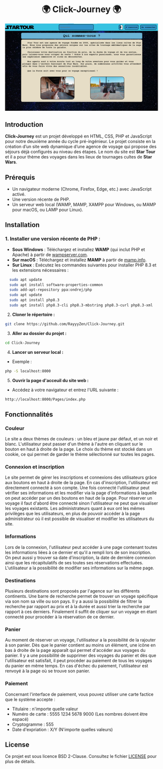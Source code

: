 <h1 align="center">🌍 Click-Journey 🌍</h1>

![StarTourBase](Data/startourbase.png)

## Introduction

**Click-Journey** est un projet développé en HTML, CSS, PHP et JavaScript pour notre deuxième année du cycle pré-ingénieur. Le projet consiste en la création d’un site web dynamique d’une agence de voyage qui propose des séjours déjà configurés au niveau des étapes. Le nom du site est **Star Tour** et il a pour thème des voyages dans les lieux de tournages cultes de **Star Wars**.

## Prérequis

- Un navigateur moderne (Chrome, Firefox, Edge, etc.) avec JavaScript activé.
- Une version récente de PHP.
- Un serveur web local (WAMP, MAMP, XAMPP pour Windows, ou MAMP pour macOS, ou LAMP pour Linux).


## Installation

### 1. Installer une version récente de PHP :

- **Sous Windows** : Téléchargez et installez **WAMP** (qui inclut PHP et Apache) à partir de [wampserver.com](https://www.wampserver.com/).
- **Sur macOS** : Téléchargez et installez **MAMP** à partir de [mamp.info](https://www.mamp.info/).
- **Sur Linux** : Exécutez les commandes suivantes pour installer PHP 8.3 et les extensions nécessaires :
```sh
  sudo apt update
  sudo apt install software-properties-common
  sudo add-apt-repository ppa:ondrej/php
  sudo apt update
  sudo apt install php8.3
  sudo apt install php8.3-cli php8.3-mbstring php8.3-curl php8.3-xml
```

2. **Cloner le répertoire :** 
```sh
git clone https://github.com/RayyyZen/Click-Journey.git
```

3. **Aller au dossier du projet :** 
```sh
cd Click-Journey
```

4. **Lancer un serveur local :**
- Exemple : 
```sh
php -S localhost:8000
```

5. **Ouvrir la page d'acceuil du site web :**
- Accédez à votre navigateur et entrez l'URL suivante : 
```sh
http://localhost:8000/Pages/index.php
```

## Fonctionnalités

### Couleur

Le site a deux thèmes de couleurs : un bleu et jaune par défaut, et un noir et blanc. L'utilisateur peut passer d'un thème à l'autre en cliquant sur le bouton en haut à droite de la page. Le choix du thème est stocké dans un cookie, ce qui permet de garder le thème sélectionné sur toutes les pages.

### Connexion et inscription

Le site permet de gérer les inscriptions et connexions des utilisateurs grâce aux boutons en haut à droite de la page. En cas d'inscription, l'utilisateur est directement connecté à son compte. Une fois connecté l'utilisateur peut vérifier ses informations et les modifier via la page d'informations à laquelle on peut accéder par un des boutons en haut de la page. Pour réserver un voyage il faut d'abord être connecté sinon l'utilisateur ne peut que visualiser les voyages existants. Les administrateurs quant à eux ont les mêmes privilèges que les utilisateurs, en plus de pouvoir accéder à la page administrateur où il est possible de visualiser et modifier les utilisateurs du site.

### Informations

Lors de la connexion, l'utilisateur peut accéder à une page contenant toutes les informations liées à ce dernier et qu'il a rempli lors de son inscription. On peut aussi y trouver sa date d'inscription, la date de dernière connexion ainsi que les récapitulatifs de ses toutes ses réservations effectuées. L'utilisateur a la possibilité de modifier ses informations sur la même page.

### Destinations

Plusieurs destinations sont proposés par l'agence sur les différents continents. Une barre de recherche permet de trouver un voyage spécifique via son nom sa ville ou son pays. Il y a aussi la possibilité de filtrer la recherche par rapport au prix et à la durée et aussi trier la recherche par rapport à ces derniers. Finalement il suffit de cliquer sur un voyage en étant connecté pour procéder à la réservation de ce dernier.

### Panier

Au moment de réserver un voyage, l'utilisateur a la possibilité de la rajouter à son panier. Dès que le panier contient au moins un élément, une icône en bas à droite de la page apparaît qui permet d'accéder aux voyages du panier. Il y a une possibilité de supprimer des voyages du panier et dès que l'utilisateur est satisfait, il peut procéder au paiement de tous les voyages du panier en même temps. En cas d'échec du paiement, l'utilisateur est renvoyé à la page où se trouve son panier.

### Paiement

Concernant l'interface de paiement, vous pouvez utiliser une carte factice que le système accepte :
- Titulaire : n'importe quelle valeur
- Numéro de carte : 5555 1234 5678 9000 (Les nombres doivent être espacé)
- Cryptogramme : 555
- Date d'expriation : X/Y (N'importe quelles valeurs)

## License

Ce projet est sous licence BSD 2-Clause. Consultez le fichier [LICENSE](LICENSE) pour plus de détails.